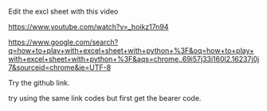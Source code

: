 Edit the excl sheet with this video 

https://www.youtube.com/watch?v=_hoikz17n94




https://www.google.com/search?q=how+to+play+with+excel+sheet+with+python+%3F&oq=how+to+play+with+excel+sheet+with+python+%3F&aqs=chrome..69i57j33i160l2.16237j0j7&sourceid=chrome&ie=UTF-8


Try the github link. 

try using the same link codes but first get the bearer code. 






